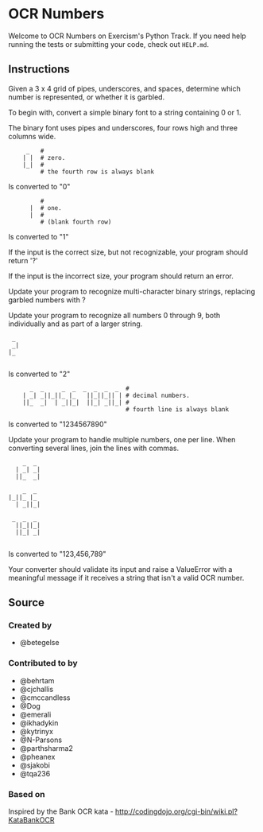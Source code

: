# OCR Numbers

Welcome to OCR Numbers on Exercism's Python Track.
If you need help running the tests or submitting your code, check out `HELP.md`.

## Instructions

Given a 3 x 4 grid of pipes, underscores, and spaces, determine which number is
represented, or whether it is garbled.

To begin with, convert a simple binary font to a string containing 0 or 1.

The binary font uses pipes and underscores, four rows high and three columns wide.

```text
     _   #
    | |  # zero.
    |_|  #
         # the fourth row is always blank
```

Is converted to "0"

```text
         #
      |  # one.
      |  #
         # (blank fourth row)
```

Is converted to "1"

If the input is the correct size, but not recognizable, your program should return '?'

If the input is the incorrect size, your program should return an error.

Update your program to recognize multi-character binary strings, replacing garbled numbers with ?

Update your program to recognize all numbers 0 through 9, both individually and as part of a larger string.

```text
 _ 
 _|
|_ 
   
```

Is converted to "2"

```text
      _  _     _  _  _  _  _  _  #
    | _| _||_||_ |_   ||_||_|| | # decimal numbers.
    ||_  _|  | _||_|  ||_| _||_| #
                                 # fourth line is always blank
```

Is converted to "1234567890"

Update your program to handle multiple numbers, one per line. When converting several lines, join the lines with commas.

```text
    _  _ 
  | _| _|
  ||_  _|
         
    _  _ 
|_||_ |_ 
  | _||_|
         
 _  _  _ 
  ||_||_|
  ||_| _|
         
```

Is converted to "123,456,789"

Your converter should validate its input and raise a ValueError with a meaningful message if it receives a string that isn't a valid OCR number.

## Source

### Created by

- @betegelse

### Contributed to by

- @behrtam
- @cjchallis
- @cmccandless
- @Dog
- @emerali
- @ikhadykin
- @kytrinyx
- @N-Parsons
- @parthsharma2
- @pheanex
- @sjakobi
- @tqa236

### Based on

Inspired by the Bank OCR kata - http://codingdojo.org/cgi-bin/wiki.pl?KataBankOCR
